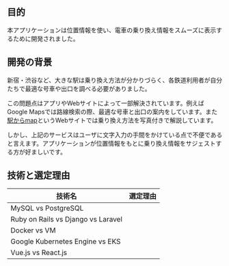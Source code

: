 ## 目的

本アプリケーションは位置情報を使い、電車の乗り換え情報をスムーズに表示するために開発されました。


## 開発の背景

新宿・渋谷など、大きな駅は乗り換え方法が分かりづらく、各鉄道利用者が自分たちで最適な号車や出口を調べる必要がありました。

この問題点はアプリやWebサイトによって一部解決されています。例えばGoogle Mapsでは路線検索の際、最適な号車と出口の案内をしています。また[駅からmap](https://eki-kara-access.tokyo/)というWebサイトでは乗り換え方法を写真付きで解説しています。

しかし、上記のサービスはユーザに文字入力の手間をかけている点で不便であると言えます。アプリケーションが位置情報をもとに乗り換え情報をサジェストする方が好ましいです。


## 技術と選定理由 

| 技術名 | 選定理由 | 
| --- | --- |
| MySQL vs PostgreSQL | |
| Ruby on Rails vs Django vs Laravel | | 
| Docker vs VM | |
| Google Kubernetes Engine vs EKS | |
| Vue.js vs React.js | |
